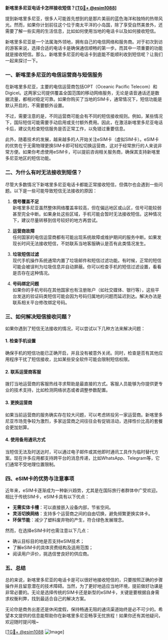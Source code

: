**新喀里多尼亚电话卡怎样接收短信？[[TG💪+ @esim1088](https://t.me/s/esim1088)]**

提到新喀里多尼亚，很多人可能首先想到的是那片美丽的蓝色海洋和独特的热带风光。然而，如果你计划前往这个位于南太平洋的小岛国，除了享受自然美景外，还需要了解一些实用的生活信息，比如如何使用当地的电话卡以及如何接收短信。

新喀里多尼亚是一个法属海外领地，拥有自己的电信网络和服务商。对于初次到访的游客来说，选择合适的电话卡是确保通信顺畅的第一步。而其中一项重要的功能就是接收短信。那么，新喀里多尼亚的电话卡到底能不能顺利收到短信呢？让我们一起来探讨一下。

### **一、新喀里多尼亚的电信运营商与短信服务**

在新喀里多尼亚，主要的电信运营商包括OPT（Oceanic Pacific Telecom）和Digicel。这两家公司提供覆盖全国范围的移动网络服务，无论是语音通话还是数据流量，都相对稳定可靠。如果你购买了当地的SIM卡，通常情况下，短信功能是默认开启的，不需要额外设置。

不过，需要注意的是，不同运营商可能会有不同的短信接收规则。例如，某些情况下，国际短信可能需要手动启用或支付额外费用。因此，在激活新喀里多尼亚电话卡后，建议先检查短信服务是否正常工作，以免错过重要信息。

此外，随着技术的发展，越来越多的人开始关注eSIM卡（虚拟SIM卡）。eSIM卡的优势在于无需物理更换SIM卡即可轻松切换运营商，这对于经常旅行的人来说非常方便。如果你考虑使用eSIM卡，可以提前咨询相关服务商，确保其支持新喀里多尼亚地区的短信功能。

### **二、为什么有时无法接收到短信？**

尽管大多数情况下新喀里多尼亚电话卡都能正常接收短信，但偶尔也会遇到一些问题。以下是一些可能导致短信无法接收的原因：

1. **信号覆盖不足**  
   新喀里多尼亚虽然整体网络覆盖率较高，但在偏远地区或山区，信号可能较弱甚至完全中断。如果身处这些区域，手机可能会暂时无法接收短信。这种情况下，建议尽量转移到信号较好的地方再尝试。

2. **运营商故障**  
   任何国家的电信运营商都有可能出现系统故障或维护期间的服务中断。如果发现长时间无法接收短信，不妨联系当地客服确认是否有此类情况发生。

3. **垃圾短信过滤**  
   现代手机操作系统通常内置了垃圾邮件和短信过滤功能。有时候，正常的短信可能会被误判为垃圾信息并自动屏蔽。你可以检查手机的短信过滤设置，看看是否存在这种情况。

4. **号码绑定问题**  
   如果你的手机号码在其他国家也有注册账户（如社交媒体、银行等），这些平台发送的验证码类短信可能会因为号码归属地的问题而延迟到达。解决办法是联系相关平台修改绑定号码。

### **三、如何解决短信接收问题？**

如果你遇到了短信无法接收的情况，可以尝试以下几种方法来解决问题：

#### **1. 检查手机设置**
确保手机的短信功能已正确开启，并且没有被意外关闭。同时，检查是否有其他应用程序干扰了短信接收，比如某些安全软件可能会限制短信权限。

#### **2. 联系运营商客服**
拨打当地运营商的客服热线寻求帮助是最直接的方式。客服人员能够为你提供更专业的技术支持，比如检测网络状态或者调整参数配置。

#### **3. 更换运营商**
如果当前运营商的服务确实存在较大问题，可以考虑转投另一家运营商。新喀里多尼亚市场竞争较为激烈，多家运营商之间往往会有促销活动，选择性价比高的套餐会更加划算。

#### **4. 使用备用通讯方式**
当短信无法及时送达时，可以通过电子邮件或其他即时通讯工具作为临时替代方案。现在许多应用都支持跨平台的消息传递，比如WhatsApp、Telegram等，它们通常不受地理位置限制。

### **四、eSIM卡的优势与注意事项**

近年来，eSIM卡逐渐成为一种新兴趋势，尤其是在国际旅行者群体中广受欢迎。相比于传统SIM卡，eSIM卡具有以下优点：

- **无需实体卡槽**：可以直接嵌入设备内部，节省空间。
- **灵活切换网络**：支持多个运营商之间的自由切换，避免频繁更换实体卡。
- **环保节能**：减少了塑料废弃物的产生，符合绿色发展理念。

然而，在选择eSIM卡时也需注意以下几点：
- 确认目标目的地是否支持eSIM技术；
- 了解eSIM卡的具体资费结构及适用范围；
- 阅读用户评价，挑选信誉良好的供应商。

### **五、总结**

总的来说，新喀里多尼亚的电话卡是可以很好地接收短信的，只要按照正确的步骤操作并且留意潜在的技术障碍。当然，为了更好地适应当地环境，提前做好功课是非常必要的。无论是选择传统的SIM卡还是新型的eSIM卡，关键是要根据自身需求权衡利弊，找到最适合自己的解决方案。

无论你是商务出差还是休闲度假，保持畅通无阻的通讯渠道始终是必不可少的。希望本文提供的信息能帮助你在新喀里多尼亚畅享无忧旅程！如果你还有其他疑问，欢迎随时提问哦~

[[TG💪+ @esim1088](https://t.me/s/esim1088) ![Image](https://i.postimg.cc/4NQfJmqS/Snipaste-2025-05-13-00-14-12.png)]